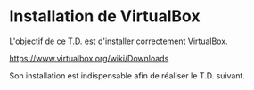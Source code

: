 # Installation de VirtualBox

L'objectif de ce T.D. est d'installer correctement VirtualBox.

https://www.virtualbox.org/wiki/Downloads

Son installation est indispensable afin de réaliser le T.D. suivant.
